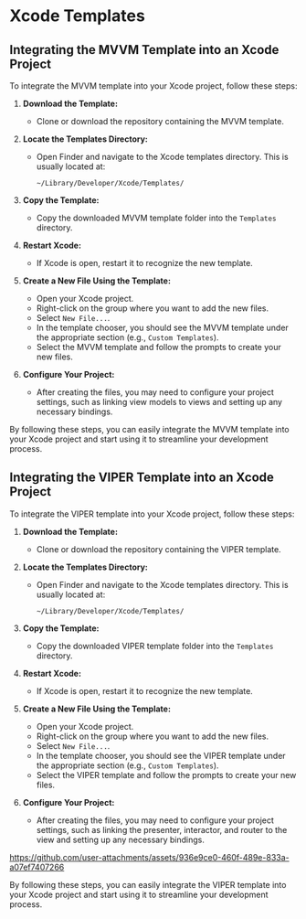 # Xcode Templates

## Integrating the MVVM Template into an Xcode Project

To integrate the MVVM template into your Xcode project, follow these steps:

1. **Download the Template:**
   - Clone or download the repository containing the MVVM template.

2. **Locate the Templates Directory:**
   - Open Finder and navigate to the Xcode templates directory. This is usually located at:
     ```
     ~/Library/Developer/Xcode/Templates/
     ```

3. **Copy the Template:**
   - Copy the downloaded MVVM template folder into the `Templates` directory.

4. **Restart Xcode:**
   - If Xcode is open, restart it to recognize the new template.

5. **Create a New File Using the Template:**
   - Open your Xcode project.
   - Right-click on the group where you want to add the new files.
   - Select `New File...`.
   - In the template chooser, you should see the MVVM template under the appropriate section (e.g., `Custom Templates`).
   - Select the MVVM template and follow the prompts to create your new files.

6. **Configure Your Project:**
   - After creating the files, you may need to configure your project settings, such as linking view models to views and setting up any necessary bindings.

By following these steps, you can easily integrate the MVVM template into your Xcode project and start using it to streamline your development process.

## Integrating the VIPER Template into an Xcode Project

To integrate the VIPER template into your Xcode project, follow these steps:

1. **Download the Template:**
   - Clone or download the repository containing the VIPER template.

2. **Locate the Templates Directory:**
   - Open Finder and navigate to the Xcode templates directory. This is usually located at:
     ```
     ~/Library/Developer/Xcode/Templates/
     ```

3. **Copy the Template:**
   - Copy the downloaded VIPER template folder into the `Templates` directory.

4. **Restart Xcode:**
   - If Xcode is open, restart it to recognize the new template.

5. **Create a New File Using the Template:**
   - Open your Xcode project.
   - Right-click on the group where you want to add the new files.
   - Select `New File...`.
   - In the template chooser, you should see the VIPER template under the appropriate section (e.g., `Custom Templates`).
   - Select the VIPER template and follow the prompts to create your new files.

6. **Configure Your Project:**
   - After creating the files, you may need to configure your project settings, such as linking the presenter, interactor, and router to the view and setting up any necessary bindings.
 
https://github.com/user-attachments/assets/936e9ce0-460f-489e-833a-a07ef7407266


By following these steps, you can easily integrate the VIPER template into your Xcode project and start using it to streamline your development process.
